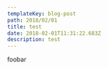 ```yaml
---
templateKey: blog-post
path: 2018/02/01
title: test
date: 2018-02-01T11:31:22.683Z
description: test
---
```

foobar
